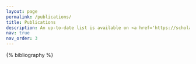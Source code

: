 ```yaml
---
layout: page
permalink: /publications/
title: Publications
description: An up-to-date list is available on <a href='https://scholar.google.com/citations?user=BMku9o8AAAAJ&hl=en'>Google Scholar</a>.
nav: true
nav_order: 3
---
```


<!-- _pages/publications.md -->
<div class="publications">

{% bibliography %}

</div>
